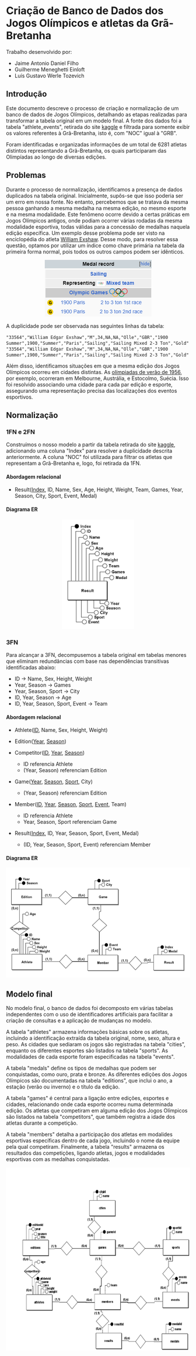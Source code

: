 # Criação de Banco de Dados dos Jogos Olímpicos e atletas da Grã-Bretanha

Trabalho desenvolvido por:
 - Jaime Antonio Daniel Filho
 - Guilherme Meneghetti Einloft
 - Luís Gustavo Werle Tozevich

## Introdução

Este documento descreve o processo de criação e normalização de um banco de dados de Jogos Olímpicos, detalhando as etapas realizadas para transformar a tabela original em um modelo final. A fonte dos dados foi a tabela "athlete_events", retirada do site [kaggle](https://www.kaggle.com/datasets/heesoo37/120-years-of-olympic-history-athletes-and-results) e filtrada para somente exibir os valores referentes à Grã-Bretanha, isto é, com "NOC" igual à "GRB".

Foram identificadas e organizadas informações de um total de 6281 atletas distintos representando a Grã-Bretanha, os quais participaram das Olimpíadas ao longo de diversas edições.

## Problemas

Durante o processo de normalização, identificamos a presença de dados duplicados na tabela original. Inicialmente, supôs-se que isso poderia ser um erro em nossa fonte. No entanto, percebemos que se tratava da mesma pessoa ganhando a mesma medalha na mesma edição, no mesmo esporte e na mesma modalidade. Este fenômeno ocorre devido a certas práticas em Jogos Olímpicos antigos, onde podiam ocorrer várias rodadas da mesma modalidade esportiva, todas válidas para a concessão de medalhas naquela edição específica. Um exemplo desse problema pode ser visto na enciclopédia do atleta [William Exshaw](https://en.wikipedia.org/wiki/William_Exshaw). Desse modo, para resolver essa questão, optamos por utilizar um índice como chave primária na tabela da primeira forma normal, pois todos os outros campos podem ser idênticos.

<p align="center">
    <img alt="Duplicidade de Medalhas" src="images/medals.png">
</p>

A duplicidade pode ser observada nas seguintes linhas da tabela:

```csv
"33564","William Edgar Exshaw","M",34,NA,NA,"Olle","GBR","1900 Summer",1900,"Summer","Paris","Sailing","Sailing Mixed 2-3 Ton","Gold"
"33564","William Edgar Exshaw","M",34,NA,NA,"Olle","GBR","1900 Summer",1900,"Summer","Paris","Sailing","Sailing Mixed 2-3 Ton","Gold"
```

Além disso, identificamos situações em que a mesma edição dos Jogos Olímpicos ocorreu em cidades distintas. As [olímpiadas de verão de 1956](https://en.wikipedia.org/wiki/1956_Summer_Olympics), por exemplo, ocorreram em Melbourne, Austrália, e Estocolmo, Suécia. Isso foi resolvido associando uma cidade para cada par edição e esporte, assegurando uma representação precisa das localizações dos eventos esportivos.

## Normalização

### 1FN e 2FN

Construímos o nosso modelo a partir da tabela retirada do site [kaggle](https://www.kaggle.com/datasets/heesoo37/120-years-of-olympic-history-athletes-and-results), adicionando uma coluna "Index" para resolver a duplicidade descrita anteriormente. A coluna "NOC" foi utilizada para filtrar os atletas que representam a Grã-Bretanha e, logo, foi retirada da 1FN.

#### Abordagem relacional

- Result(<u>Index</u>, ID, Name, Sex, Age, Height, Weight, Team, Games, Year, Season, City, Sport, Event, Medal)

#### Diagrama ER

<p align="center">
    <img alt="Diagrama 1FN" src="images/1fn.png" height=300>
</p>

### 3FN

Para alcançar a 3FN, decompusemos a tabela original em tabelas menores que eliminam redundâncias com base nas dependências transitivas identificadas abaixo:

- ID -> Name, Sex, Height, Weight
- Year, Season -> Games
- Year, Season, Sport -> City
- ID, Year, Season -> Age
- ID, Year, Season, Sport, Event -> Team

#### Abordagem relacional

- Athlete(<u>ID</u>, Name, Sex, Height, Weight)

- Edition(<u>Year</u>, <u>Season</u>)

- Competitor(<u>ID</u>, <u>Year</u>, <u>Season</u>)
    - ID referencia Athlete
    - (Year, Season) referenciam Edition

- Game(<u>Year</u>, <u>Season</u>, <u>Sport</u>, City)
    - (Year, Season) referenciam Edition

- Member(<u>ID</u>, <u>Year</u>, <u>Season</u>, <u>Sport</u>, <u>Event</u>, Team)
    - ID referencia Athlete
    - Year, Season, Sport referenciam Game

- Result(<u>Index</u>, ID, Year, Season, Sport, Event, Medal)
    - (ID, Year, Season, Sport, Event) referenciam Member

#### Diagrama ER

<p align="center">
    <img alt="Diagrama 3FN" src="images/3fn.png" height=300>
</p>

## Modelo final

No modelo final, o banco de dados foi decomposto em várias tabelas independentes com o uso de identificadores artificiais para facilitar a criação de consultas e a aplicação de mudanças no modelo.

A tabela "athletes" armazena informações básicas sobre os atletas, incluindo a identificação extraída da tabela original, nome, sexo, altura e peso. As cidades que sediaram os jogos são registradas na tabela "cities", enquanto os diferentes esportes são listados na tabela "sports". As modalidades de cada esporte foram especificadas na tabela "events".

A tabela "medals" define os tipos de medalhas que podem ser conquistadas, como ouro, prata e bronze. As diferentes edições dos Jogos Olímpicos são documentadas na tabela "editions", que inclui o ano, a estação (verão ou inverno) e o título da edição.

A tabela "games" é central para a ligação entre edições, esportes e cidades, relacionando onde cada esporte ocorreu numa determinada edição. Os atletas que competiram em alguma edição dos Jogos Olímpicos são listados na tabela "competitors", que também registra a idade dos atletas durante a competição.

A tabela "members" detalha a participação dos atletas em modalides esportivas específicas dentro de cada jogo, incluindo o nome da equipe pela qual competiram. Finalmente, a tabela "results" armazena os resultados das competições, ligando atletas, jogos e modalidades esportivas com as medalhas conquistadas.

<p align="center">
    <img alt="Diagrama Final" src="images/final.png" height=500>
</p>